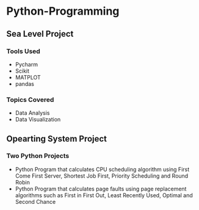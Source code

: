 # Python-Programming

## Sea Level Project
### Tools Used
* Pycharm
* Scikit
* MATPLOT
* pandas
### Topics Covered
* Data Analysis
* Data Visualization

## Opearting System Project
### Two Python Projects
* Python Program that calculates CPU scheduling algorithm using First Come First Server, Shortest Job First, Priority Scheduling and Round Robin
* Python Program that calculates page faults using page replacement algorithms such as First in First Out, Least Recently Used, Optimal and Second Chance

